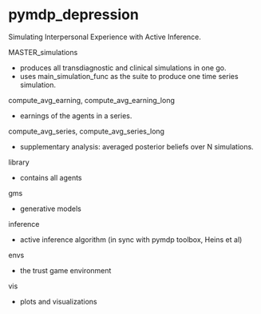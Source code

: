 # pymdp_depression
Simulating Interpersonal Experience with Active Inference. 

MASTER_simulations
+ produces all transdiagnostic and clinical simulations in one go.
+ uses main_simulation_func as the suite to produce one time series simulation. 

compute_avg_earning, compute_avg_earning_long
+ earnings of the agents in a series.

compute_avg_series, compute_avg_series_long
+ supplementary analysis: averaged posterior beliefs over N simulations. 

library
+ contains all agents

gms
+ generative models

inference
+ active inference algorithm (in sync with pymdp toolbox, Heins et al)

envs
+ the trust game environment

vis
+ plots and visualizations


